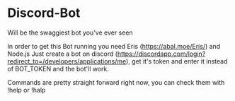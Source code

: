 # Discord-Bot
Will be the swaggiest bot you've ever seen

In order to get this Bot running you need Eris (https://abal.moe/Eris/) and Node.js
Just create a bot on discord (https://discordapp.com/login?redirect_to=/developers/applications/me), 
get it's token and enter it instead of BOT_TOKEN and the bot'll work.

Commands are pretty straight forward right now, you can check them with !help or !halp

